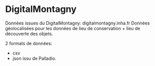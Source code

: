 # DigitalMontagny
Données issues du DigitalMontagny: digitalmontagny.inha.fr
Données géolocalisées pour les données de lieu de conservation + lieu de découverte des objets.

2 formats de données:
- csv
- json issu de Palladio.

